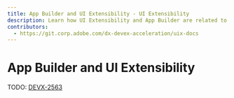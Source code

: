 ```yaml
---
title: App Builder and UI Extensibility - UI Extensibility
description: Learn how UI Extensibility and App Builder are related to each other
contributors:
  - https://git.corp.adobe.com/dx-devex-acceleration/uix-docs
---
```

# App Builder and UI Extensibility

TODO: [DEVX-2563](https://jira.corp.adobe.com/browse/DEVX-2563)
